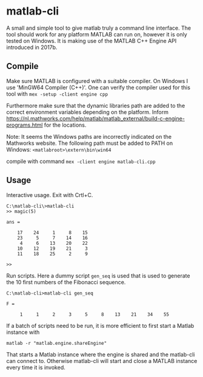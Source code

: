 # matlab-cli
A small and simple tool to give matlab truly a command line interface. 
The tool should work for any platform MATLAB can run on, however it is only tested on Windows. 
It is making use of the MATLAB C++ Engine API introduced in 2017b.

## Compile
Make sure MATLAB is configured with a suitable compiler. On Windows I use 'MinGW64 Compiler (C++)'.
One can verify the compiler used for this tool with `mex -setup -client engine cpp`

Furthermore make sure that the dynamic libraries path are added to the correct environment variables depending on the platform.
Inform https://nl.mathworks.com/help/matlab/matlab_external/build-c-engine-programs.html for the locations.

Note: It seems the Windows paths are incorrectly indicated on the Mathworks website. The following path must be added to PATH on Windows:
`<matlabroot>\extern\bin\win64`

compile with command `mex -client engine matlab-cli.cpp`

## Usage
Interactive usage. Exit with Crtl+C.

``` 
C:\matlab-cli\>matlab-cli
>> magic(5)

ans =

    17    24     1     8    15
    23     5     7    14    16
     4     6    13    20    22
    10    12    19    21     3
    11    18    25     2     9

>>
```

Run scripts. Here a dummy script `gen_seq` is used that is used to generate the 10 first numbers of the Fibonacci sequence.
```
C:\matlab-cli>matlab-cli gen_seq

F =

     1     1     2     3     5     8    13    21    34    55

```

If a batch of scripts need to be run, it is more efficient to first start a Matlab instance with
```
matlab -r "matlab.engine.shareEngine"
```
That starts a Matlab instance where the engine is shared and the matlab-cli can connect to. Otherwise matlab-cli will start and close a MATLAB instance every time it is invoked.


